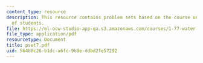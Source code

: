 ```yaml
---
content_type: resource
description: This resource contains problem sets based on the course understanding
  of students.
file: https://ol-ocw-studio-app-qa.s3.amazonaws.com/courses/1-77-water-quality-control-spring-2006/564b0c26b1dca6fc9b9eddbd2fe57292_pset7.pdf
file_type: application/pdf
resourcetype: Document
title: pset7.pdf
uid: 564b0c26-b1dc-a6fc-9b9e-ddbd2fe57292
---
```

